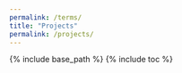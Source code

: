 ```yaml
---
permalink: /terms/
title: "Projects"
permalink: /projects/
---
```


{% include base_path %}
{% include toc %}